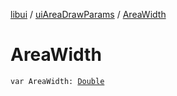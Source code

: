 [libui](../index.md) / [uiAreaDrawParams](index.md) / [AreaWidth](./-area-width.md)

# AreaWidth

`var AreaWidth: `[`Double`](https://kotlinlang.org/api/latest/jvm/stdlib/kotlin/-double/index.html)
